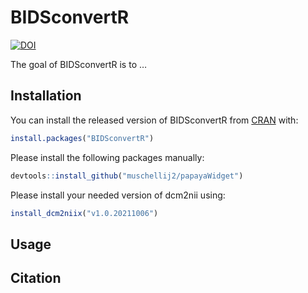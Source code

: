
<!-- README.md is generated from README.Rmd. Please edit that file -->

# BIDSconvertR

<!-- badges: start -->

[![DOI](https://zenodo.org/badge/195199025.svg)](https://zenodo.org/badge/latestdoi/195199025)

<!-- badges: end -->

The goal of BIDSconvertR is to …

## Installation

You can install the released version of BIDSconvertR from
[CRAN](https://CRAN.R-project.org) with:

``` r
install.packages("BIDSconvertR")
```

Please install the following packages manually:

``` r
devtools::install_github("muschellij2/papayaWidget")
```

Please install your needed version of dcm2nii using:

``` r
install_dcm2niix("v1.0.20211006")
```

## Usage

## Citation
